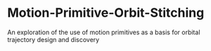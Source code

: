 # Motion-Primitive-Orbit-Stitching
An exploration of the use of motion primitives as a basis for orbital trajectory design and discovery
